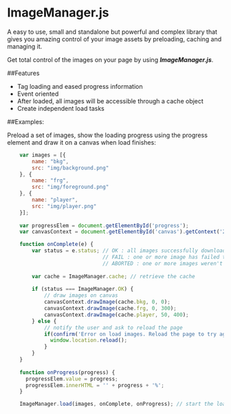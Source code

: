 ImageManager.js
===================

A easy to use, small and standalone but powerful and complex library that gives you amazing control of your image assets by preloading, caching and managing it.

Get total control of the images on your page by using ***ImageManager.js***.

##Features
- Tag loading and eased progress information
- Event oriented
- After loaded, all images will be accessible through a cache object
- Create independent load tasks

##Examples:

Preload a set of images, show the loading progress using the progress element and draw it on a canvas when load finishes:

```js 
    var images = [{
        name: "bkg",
        src: "img/background.png"
    }, {
        name: "frg",
        src: "img/foreground.png"
    }, {
        name: "player",
        src: "img/player.png"
    }];
    
    var progressElem = document.getElementById('progress');
    var canvasContext = document.getElementById('canvas').getContext('2d');

    function onComplete(e) {
        var status = e.status; // OK : all images successfully downloaded,
                               // FAIL : one or more image has failed to download      
                               // ABORTED : one or more images weren't downloaded because user clicked on X button
        
        var cache = ImageManager.cache; // retrieve the cache
        
        if (status === ImageManager.OK) {
            // draw images on canvas
            canvasContext.drawImage(cache.bkg, 0, 0);
            canvasContext.drawImage(cache.frg, 0, 300);
            canvasContext.drawImage(cache.player, 50, 400);
        } else {
            // notify the user and ask to reload the page
            if(confirm('Error on load images. Reload the page to try again?')) {
              window.location.reload();
            }
        }
    }
    
    function onProgress(progress) {
      progressElem.value = progress;
      progressElem.innerHTML = '' + progress + '%'; 
    }

    ImageManager.load(images, onComplete, onProgress); // start the loading process
    
```

